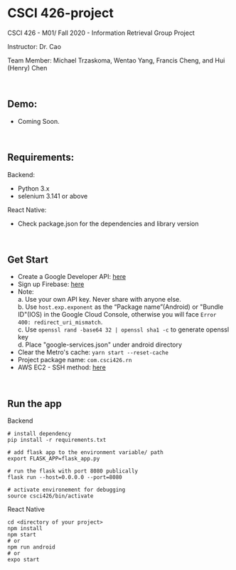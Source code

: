 # CSCI 426-project

<p>
CSCI 426 - M01/ Fall 2020 - Information Retrieval Group Project

Instructor: Dr. Cao

Team Member: Michael Trzaskoma, Wentao Yang, Francis Cheng, and Hui (Henry) Chen
</p>
<br>

## Demo:
* Coming Soon.

<br>

## Requirements:

Backend:
  * Python 3.x
  * selenium 3.141 or above
  
React Native:
  * Check package.json for the dependencies and library version

<br>

## Get Start
  * Create a Google Developer API: <a href="https://console.developers.google.com/apis/dashboard"> here </a>
  * Sign up Firebase: <a href="https://console.firebase.google.com/">here</a>
  * Note: <br>
    a. Use your own API key. Never share with anyone else. <br>
    b. Use ```host.exp.exponent``` as the “Package name”(Android) or "Bundle ID"(IOS) in the Google Cloud Console, otherwise you will face ```Error 400: redirect_uri_mismatch```.<br>
    c. Use ```openssl rand -base64 32 | openssl sha1 -c``` to generate openssl key<br>
    d. Place "google-services.json" under android directory
  * Clear the Metro's cache: ```yarn start --reset-cache```
  * Project package name: ``` com.csci426.rn ```
  * AWS EC2 - SSH method: <a href="http://simp.ly/p/M2jgxM">here </a>

<br>

## Run the app
Backend
  ```
  # install dependency
  pip install -r requirements.txt
  
  # add flask app to the environment variable/ path
  export FLASK_APP=flask_app.py

  # run the flask with port 8080 publically
  flask run --host=0.0.0.0 --port=8080

  # activate environement for debugging
  source csci426/bin/activate
  ```

React Native
```
cd <directory of your project>
npm install
npm start
# or 
npm run android
# or 
expo start
```
